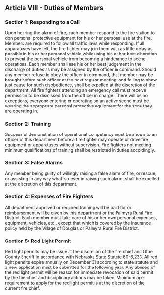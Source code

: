 ## Article VIII - Duties of Members

### Section 1: Responding to a Call

Upon hearing the alarm of fire, each member respond to the fire station to don personal protective equipment for his or her personal use at the fire. Members are required to follow all traffic laws while responding. If all apparatuses have left, the fire fighter may join them with as little delay as possible in his or her personal vehicle while using his or her best discretion to prevent the personal vehicle from becoming a hinderance to scene operations. Each member shall use his or her best judgement in the discharge of duties as may be assigned by the officer in command. Should any member refuse to obey the officer in command, that member may be brought before such officer at the next regular meeting, and failing to show just cause for such disobedience, shall be expelled at the discretion of the department. All fire fighters attending an emergency call must receive permission to be dismissed from the officer in charge. There will be no exceptions, everyone entering or operating on an active scene must be wearing the appropriate personal protective equipment for the zone they are operating in.

### Section 2: Training

Successful demonstration of operational competency must be shown to an officer of this department before a fire fighter may operate or drive fire equipment or apparatuses without supervision. Fire fighters not meeting minimum qualifications of training shall be restricted in duties accordingly.

### Section 3: False Alarms

Any member being guilty of willingly raising a false alarm of fire, or rescue, or assisting in any way what-so-ever in raising such alarm, shall be expelled at the discretion of this department.

### Section 4: Expenses of Fire Fighters

All department approved or required training will be paid for or reimbursement will be given by this department or the Palmyra Rural Fire District. Each member must take care of his or her own personal expenses, equipment, vehicles, etc., except that which is covered by the insurance policy held by the Village of Douglas or Palmyra Rural Fire District.

### Section 5: Red Light Permit

Red light permits may be issue at the discretion of the fire chief and Otoe County Sheriff in accordance with Nebraska State Statute 60-6,233. All red light permits expire annually on December 31 according to state statute and a new application must be submitted for the following year. Any abused of the red light permit will be reason for immediate revocation of said permit by the fire chief and disciplinary actions may be taken. Minimum age requirement to apply for the red light permit is at the discretion of the current fire chief.
